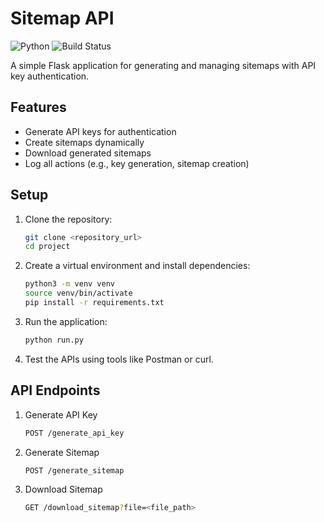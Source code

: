 # Sitemap API

![Python](https://img.shields.io/badge/python-3670A0?style=for-the-badge&logo=python&logoColor=ffdd54) ![Build Status](https://img.shields.io/badge/build-passing-brightgreen)

A simple Flask application for generating and managing sitemaps with API key authentication.

## Features
- Generate API keys for authentication
- Create sitemaps dynamically
- Download generated sitemaps
- Log all actions (e.g., key generation, sitemap creation)

## Setup

1. Clone the repository:
   ```bash
   git clone <repository_url>
   cd project

2. Create a virtual environment and install dependencies:
    ```bash
    python3 -m venv venv
    source venv/bin/activate
    pip install -r requirements.txt

3. Run the application:
    ```bash
    python run.py

4. Test the APIs using tools like Postman or curl.


## API Endpoints

1. Generate API Key
    ```bash
    POST /generate_api_key

2. Generate Sitemap
    ```bash
    POST /generate_sitemap

3. Download Sitemap
    ```bash
    GET /download_sitemap?file=<file_path>